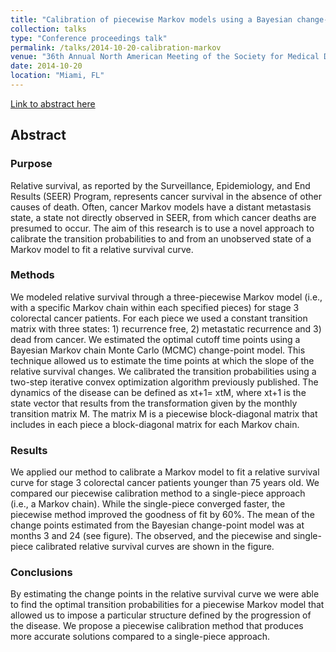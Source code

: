 ```yaml
---
title: "Calibration of piecewise Markov models using a Bayesian change-point analysis through an iterative convex optimization algorithm"
collection: talks
type: "Conference proceedings talk"
permalink: /talks/2014-10-20-calibration-markov
venue: "36th Annual North American Meeting of the Society for Medical Decision Making"
date: 2014-10-20
location: "Miami, FL"
---
```


[Link to abstract here](https://smdm.confex.com/smdm/2014fl/webprogram/Paper8701.html)

## Abstract
### Purpose
Relative survival, as reported by the Surveillance, Epidemiology, and End Results (SEER) Program, represents cancer survival in the absence of other causes of death.  Often, cancer Markov models have a distant metastasis state, a state not directly observed in SEER, from which cancer deaths are presumed to occur. The aim of this research is to use a novel approach to calibrate the transition probabilities to and from an unobserved state of a Markov model to fit a relative survival curve.

### Methods
We modeled relative survival through a three-piecewise Markov model (i.e., with a specific Markov chain within each specified pieces) for stage 3 colorectal cancer patients. For each piece we used a constant transition matrix with three states: 1) recurrence free, 2) metastatic recurrence and 3) dead from cancer. We estimated the optimal cutoff time points using a Bayesian Markov chain Monte Carlo (MCMC) change-point model. This technique allowed us to estimate the time points at which the slope of the relative survival changes. We calibrated the transition probabilities using a two-step iterative convex optimization algorithm previously published. The dynamics of the disease can be defined as xt+1= xtM, where xt+1 is the state vector that results from the transformation given by the monthly transition matrix M. The matrix M is a piecewise block-diagonal matrix that includes in each piece a block-diagonal matrix for each Markov chain.

### Results
We applied our method to calibrate a Markov model to fit a relative survival curve for stage 3 colorectal cancer patients younger than 75 years old. We compared our piecewise calibration method to a single-piece approach (i.e., a Markov chain). While the single-piece converged faster, the piecewise method improved the goodness of fit by 60%. The mean of the change points estimated from the Bayesian change-point model was at months 3 and 24 (see figure). The observed, and the piecewise and single-piece calibrated relative survival curves are shown in the figure.

### Conclusions
By estimating the change points in the relative survival curve we were able to find the optimal transition probabilities for a piecewise Markov model that allowed us to impose a particular structure defined by the progression of the disease. We propose a piecewise calibration method that produces more accurate solutions compared to a single-piece approach.